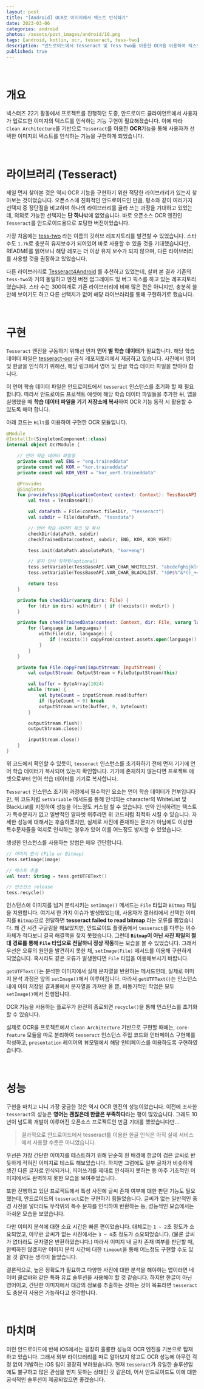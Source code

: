 ```yaml
---
layout: post
title: "[Android] OCR로 이미지에서 텍스트 인식하기"
date: 2023-03-06
categories: android
photos: /assets/post_images/android/10.png
tags: [android, kotlin, ocr, tesseract, tess-two]
description: "안드로이드에서 Tesseract 및 Tess two를 이용한 OCR을 이용하여 텍스트를 인식해보자"
published: true
---
```


<br>

# 개요

넥스터즈 22기 활동에서 프로젝트를 진행하던 도중, 안드로이드 클라이언트에서 사용자가 업로드한 이미지의 텍스트를 인식하는 기능 구현이 필요해졌습니다. 이에 따라 `Clean Architecture`를 기반으로 `Tesseract`를 이용한 **OCR**기능을 통해 사용자가 선택한 이미지의 텍스트를 인식하는 기능을 구현하게 되었습니다. 

<br>

# 라이브러리 (Tesseract)

제일 먼저 찾아본 것은 역시 OCR 기능을 구현하기 위한 적당한 라이브러리가 있는지 찾아보는 것이었습니다. 오픈소스에 친화적인 안드로이드인 만큼, 평소와 같이 여러가지 선택지 중 장단점을 비교하며 하나의 라이브러리를 골라 쓰는 과정을 기대하고 있었는데, 의외로 가능한 선택지는 **단 하나**밖에 없었습니다. 바로 오픈소스 OCR 엔진인 `Tesseract`를 안드로이드용으로 포팅한 버전이었습니다.

가장 처음에는 [tess-two](https://github.com/rmtheis/tess-two) 라는 이름의 깃허브 레포지토리를 발견할 수 있었습니다. 스타 수도 `1.7k`로 충분히 유지보수가 되어있어 바로 사용할 수 있을 것을 기대했습니다만, README를 읽어보니 해당 레포는 더 이상 유지 보수가 되지 않으며, 다른 라이브러리를 사용할 것을 권장하고 있었습니다.

다른 라이브러리로 [Tesseract4Android](https://github.com/adaptech-cz/Tesseract4Android) 를 추천하고 있었는데, 살펴 본 결과 기존의 `tess-two`와 거의 동일하고 엔진 버전 업그레이드 및 버그 픽스를 하고 있는 레포지토리였습니다. 스타 수는 300여개로 기존 라이브러리에 비해 많은 편은 아니지만, 충분히 쓸만해 보이기도 하고 다른 선택지가 없어 해당 라이브러리를 통해 구현하기로 했습니다.

<br>

# 구현

`Tesseract` 엔진을 구동하기 위해선 먼저 **언어 별 학습 데이터**가 필요합니다. 해당 학습 데이터 파일은 [tesseract-ocr](https://github.com/tesseract-ocr/tessdata/tree/4.0.0) 공식 레포지토리에서 제공하고 있습니다. 사진에서 영어 및 한글을 인식하기 위해선, 해당 링크에서 영어 및 한글 학습 데이터 파일을 받아야 합니다.

이 언어 학습 데이터 파일은 안드로이드에서 `tesseract` 인스턴스를 초기화 할 때 필요합니다. 따라서 안드로이드 프로젝트 애셋에 해당 학습 데이터 파일들을 추가한 뒤, 앱을 실행했을 때 **학습 데이터 파일을 기기 저장소에 복사**하여 OCR 기능 동작 시 활용할 수 있도록 해야 합니다.

아래 코드는 `Hilt`를 이용하여 구현한 OCR 모듈입니다.

```kotlin
@Module
@InstallIn(SingletonComponent::class)
internal object OcrModule {

    // 언어 학습 데이터 파일명
    private const val ENG = "eng.traineddata"
    private const val KOR = "kor.traineddata"
    private const val KOR_VERT = "kor_vert.traineddata"

    @Provides
    @Singleton
    fun provideTess(@ApplicationContext context: Context): TessBaseAPI {
        val tess = TessBaseAPI()

        val dataPath = File(context.filesDir, "tesseract")
        val subdir = File(dataPath, "tessdata")

        // 언어 학습 데이터 체크 및 복사
        checkDir(dataPath, subdir)
        checkTrainedData(context, subdir, ENG, KOR, KOR_VERT)

        tess.init(dataPath.absolutePath, "kor+eng")

        // 문자 인식 최적화(optional)
        tess.setVariable(TessBaseAPI.VAR_CHAR_WHITELIST, "abcdefghijklmnopqrstuvwsyz0123456789");
        tess.setVariable(TessBaseAPI.VAR_CHAR_BLACKLIST, "!@#$%^&*()_+=-[]}{;:'\"\\|~`,./<>?");

        return tess
    }

    private fun checkDir(vararg dirs: File) {
        for (dir in dirs) with(dir) { if (!exists()) mkdir() }
    }

    private fun checkTrainedData(context: Context, dir: File, vararg languages: String) {
        for (language in languages) {
            with(File(dir, language)) {
                if (!exists()) copyFrom(context.assets.open(language))
            }
        }
    }

    private fun File.copyFrom(inputStream: InputStream) {
        val outputStream: OutputStream = FileOutputStream(this)

        val buffer = ByteArray(1024)
        while (true) {
            val byteCount = inputStream.read(buffer)
            if (byteCount < 0) break
            outputStream.write(buffer, 0, byteCount)
        }

        outputStream.flush()
        outputStream.close()

        inputStream.close()
    }
}
```

위 코드에서 확인할 수 있듯이, `tesseract` 인스턴스를 초기화하기 전에 먼저 기기에 언어 학습 데이터가 복사되어 있는지 확인합니다. 기기에 존재하지 않는다면 프로젝트 애셋으로부터 언어 학습 데이터를 기기로 복사합니다.

`Tesseract` 인스턴스 초기화 과정에서 필수적인 요소는 언어 학습 데이터가 전부입니다만, 위 코드처럼 `setVariable` 메서드를 통해 인식되는 character의 WhiteList 및 BlackList를 지정하여 성능을 어느정도 커스텀 할 수 있습니다. 만약 인식하려는 텍스트가 특수문자가 없고 일반적인 알파벳 위주라면 위 코드처럼 최적화 시킬 수 있습니다. 자세한 성능에 대해서는 후술하겠지만, 실제로 사진에 존재하는 문자가 아님에도 이상한 특수문자들을 억지로 인식하는 경우가 있어 이를 어느정도 방지할 수 있었습니다.

생성한 인스턴스를 사용하는 방법은 매우 간단합니다. 

```kotlin
// 이미지 인식 (File or Bitmap)
tess.setImage(image)

// 텍스트 추출
val text: String = tess.getUTF8Text()

// 인스턴스 release
tess.recycle()
```

인스턴스에 이미지를 넘겨 분석시키는 `setImage()` 메서드는 `File` 타입과 `Bitmap` 파일을 지원합니다. 여기서 한 가지 이슈가 발생했었는데, 사용자가 갤러리에서 선택한 이미지를 `Bitmap`으로 전달하면 **tesseract failed to read bitmap** 라는 오류를 뿜었습니다. 꽤 긴 시간 구글링을 해보았지만, 안드로이드 플랫폼에서 `tesseract`를 다루는 이슈 자체가 적다보니 결국 해결책을 찾지 못했습니다. 그런데 **`Bitmap`이 아닌 사진 파일의 절대 경로를 통해 `File` 타입으로 전달하니 정상 작동**하는 모습을 볼 수 있었습니다. 그래서 우선은 오류의 원인을 발견하지 못한 채, `setImage(File)` 메서드를 이용해 구현하게 되었습니다. 혹시라도 같은 오류가 발생한다면 `File` 타입을 이용해보시기 바랍니다.

`getUTFText()`는 분석한 이미지에서 실제 문자열을 반환하는 메서드인데, 실제로 이미지 분석 과정은 앞의 `setImage()`에서 이루어집니다. 따라서 `getUTFText()`는 인스턴스 내에 이미 저장된 결과물에서 문자열을 가져만 올 뿐, 비동기적인 작업은 모두 `setImage()`에서 진행됩니다.

OCR 기능을 사용하는 플로우가 완전히 종료되면 `recycle()`을 통해 인스턴스를 초기화할 수 있습니다.

실제로 OCR을 프로젝트에서 `Clean Architecture` 기반으로 구현할 때에는, `core-feature` 모듈을 따로 분리하여 `tesseract` 인스턴스 주입 코드와 인터페이스 구현체를 작성하고, `presentation` 레이어의 뷰모델에서 해당 인터페이스를 이용하도록 구현하였습니다.

<br>

# 성능

구현을 마치고 나니 가장 궁금한 것은 역시 OCR 엔진의 성능이었습니다. 이전에 조사한 `tesseract`의 성능은 **영어는 괜찮은데 한글은 부족하다**라는 평이 많았습니다. 그래도 10년이 넘도록 개발이 이루어진 오픈소스 프로젝트인 만큼 기대를 했었습니다만...

> 결과적으로 안드로이드에서 tesseract를 이용한 한글 인식은 아직 실제 서비스에서 사용할 수준은 아니었습니다.

우선은 가장 간단한 이미지를 테스트하기 위해 단순히 흰 배경에 한글이 검은 글씨로 반듯하게 적혀진 이미지로 테스트 해보았습니다. 하지만 그럼에도 일부 글자가 비슷하게 생긴 다른 글자로 인식되거나, 띄어쓰기를 제대로 인식하지 못하는 등 아주 기초적인 이미지에서도 완벽하지 못한 모습을 보여주었습니다.

또한 진행하고 있던 프로젝트에서 특성 사진에 글씨 존재 여부에 대한 판단 기능도 필요했는데, 안드로이드의 `tesseract`로는 구현하기 힘들었습니다. 글씨가 없는 일반적인 풍경 사진을 넣더라도 무작위의 특수 문자를 인식하여 반환하는 등, 성능적인 모습에서는 아쉬운 모습을 보였습니다.

다만 이미지 분석에 대한 소요 시간은 빠른 편이었습니다. 대체로는 `1 ~ 2`초 정도가 소요되었고, 아무런 글씨가 없는 사진에서는 `3 ~ 4`초 정도가 소요되었습니다. (물론 글씨가 없더라도 문자열은 반환하였습니다.) 따라서 이미지 내 글자 존재 여부를 판단할 때, 완벽하진 않겠지만 이미지 분석 시간에 대한 `timeout`을 통해 어느정도 구현할 수도 있을 것 같다는 생각이 들었습니다.

결론적으로, 높은 정확도가 필요하고 다양한 사진에 대한 분석을 해야하는 앱이라면 네이버 클로바와 같은 특화 유료 솔루션을 사용해야 할 것 같습니다. 하지만 한글이 아닌 영어이고, 간단한 이미지에서 대강의 정보를 추출하는 것하는 것이 목표라면 `tesseract`도 충분히 사용은 가능하다고 생각합니다. 

<br>

# 마치며

이런 안드로이드에 반해 iOS에서는 굉장히 훌륭한 성능의 OCR 엔진을 기본으로 탑재하고 있습니다. 그래서 외부 라이브러리를 따로 알아보지 않고도 OCR 성능에 아무런 걱정 없이 개발하는 iOS 팀이 굉장히 부러웠습니다. 현재 `tesseract`가 유일한 솔루션임에도 불구하고 많은 관심을 받지 못하는 상태인 것 같은데, 어서 안드로이드도 이에 대한 공식적인 솔루션이 제공되었으면 좋겠습니다. 
